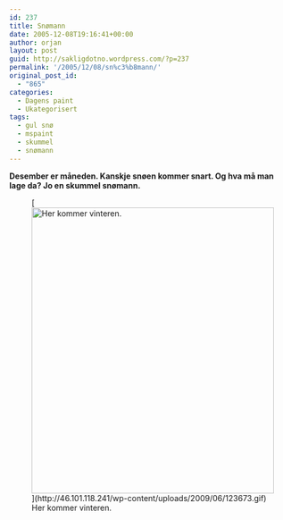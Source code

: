 ```yaml
---
id: 237
title: Snømann
date: 2005-12-08T19:16:41+00:00
author: orjan
layout: post
guid: http://sakligdotno.wordpress.com/?p=237
permalink: '/2005/12/08/sn%c3%b8mann/'
original_post_id:
  - "865"
categories:
  - Dagens paint
  - Ukategorisert
tags:
  - gul snø
  - mspaint
  - skummel
  - snømann
---
```

**Desember er måneden. Kanskje snøen kommer snart. Og hva må man lage da? Jo en skummel snømann.**
  
<figure id="attachment_238" style="width: 434px" class="wp-caption aligncenter">[<img src="http://46.101.118.241/wp-content/uploads/2009/06/123673.gif" alt="Her kommer vinteren." title="123673" width="434" height="512" class="size-full wp-image-238" />](http://46.101.118.241/wp-content/uploads/2009/06/123673.gif)<figcaption class="wp-caption-text">Her kommer vinteren.</figcaption></figure>